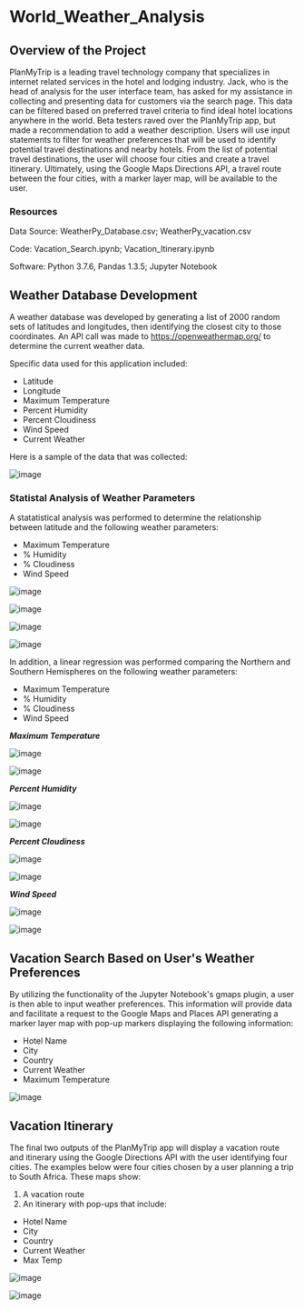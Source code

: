 # World_Weather_Analysis

## Overview of the Project
PlanMyTrip is a leading travel technology company that specializes in internet related services in the hotel and lodging industry.  Jack, who is the head of analysis for the user interface team, has asked for my assistance in collecting and presenting data for customers via the search page. This data can be filtered based on preferred travel criteria to find ideal hotel locations anywhere in the world.  Beta testers raved over the PlanMyTrip app, but made a recommendation to add a weather description.  Users will use input statements to filter for weather preferences that will be used to identify potential travel destinations and nearby hotels. From the list of potential travel destinations, the user will choose four cities and create a travel itinerary.  Ultimately, using the Google Maps Directions API, a travel route between the four cities, with a marker layer map, will be available to the user.

### Resources
Data Source: WeatherPy_Database.csv; WeatherPy_vacation.csv

Code: Vacation_Search.ipynb; Vacation_Itinerary.ipynb

Software: Python 3.7.6, Pandas 1.3.5; Jupyter Notebook

## Weather Database Development

A weather database was developed by generating a list of 2000 random sets of latitudes and longitudes, then identifying the closest city to those coordinates.  An API call was made to https://openweathermap.org/ to determine the current weather data.

Specific data used for this application included:
* Latitude
* Longitude
* Maximum Temperature
* Percent Humidity
* Percent Cloudiness
* Wind Speed
* Current Weather

Here is a sample of the data that was collected:

![image](https://user-images.githubusercontent.com/94148420/151720453-912ccd8e-bd6d-4976-bc8a-e5b758ede24e.png)

### Statistal Analysis of Weather Parameters

A statatistical analysis was performed to determine the relationship between latitude and the following weather parameters:
* Maximum Temperature
* % Humidity
* % Cloudiness
* Wind Speed

![image](https://user-images.githubusercontent.com/94148420/151720697-7e71250f-a1a0-4e37-9b0b-a5be1eb1abfc.png)

![image](https://user-images.githubusercontent.com/94148420/151720717-e578e8ae-ccf0-4bd8-bbb9-d1ece13f9b6f.png)

![image](https://user-images.githubusercontent.com/94148420/151720734-1da9c4d9-e7fd-4c72-ba71-c44d6fff8dfb.png)

![image](https://user-images.githubusercontent.com/94148420/151720751-672a4b14-bbdf-4bde-baab-16db46d65d54.png)

In addition, a linear regression was performed comparing the Northern and Southern Hemispheres on the following weather parameters:
* Maximum Temperature
* % Humidity
* % Cloudiness
* Wind Speed


***Maximum Temperature***

![image](https://user-images.githubusercontent.com/94148420/151720920-17693df8-15fe-49b3-a8ff-13f295ec0e45.png)

![image](https://user-images.githubusercontent.com/94148420/151720929-101ab297-2475-4fe2-af91-38562dd4c4a5.png)


***Percent Humidity***

![image](https://user-images.githubusercontent.com/94148420/151720960-e62755cb-542e-4e7f-aa19-397ecf6c2d00.png)

![image](https://user-images.githubusercontent.com/94148420/151720976-b4763309-c2c5-454e-94ea-f5bd285dcc35.png)


***Percent Cloudiness***

![image](https://user-images.githubusercontent.com/94148420/151721009-7d038886-b58b-400e-ad28-c2df5ec1329d.png)


![image](https://user-images.githubusercontent.com/94148420/151721030-9e94411b-e7b5-476f-bb2c-f97400f04959.png)


***Wind Speed***

![image](https://user-images.githubusercontent.com/94148420/151721083-449f9984-57e5-4aca-b9eb-185869deb6d8.png)

![image](https://user-images.githubusercontent.com/94148420/151721105-7052e60d-fa59-4a5e-bf9f-62962fc25fdb.png)


## Vacation Search Based on User's Weather Preferences

By utilizing the functionality of the Jupyter Notebook's gmaps plugin, a user is then able to input weather preferences.  This information will provide data and facilitate a request to the Google Maps and Places API generating a marker layer map with pop-up markers displaying the following information:

* Hotel Name
* City
* Country
* Current Weather
* Maximum Temperature

![image](https://user-images.githubusercontent.com/94148420/151728068-57fadcd5-231c-4037-8dab-b5326b7adb78.png)


## Vacation Itinerary

The final two outputs of the PlanMyTrip app will display a vacation route and itinerary using the Google Directions API with the user identifying four cities.  The examples below were four cities chosen by a user planning a trip to South Africa.  These maps show: 

1. A vacation route
2. An itinerary with pop-ups that include:
  * Hotel Name
  * City
  * Country
  * Current Weather
  * Max Temp

![image](https://user-images.githubusercontent.com/94148420/151728383-5580127a-cedd-4f0f-9c67-3399126473e5.png)

![image](https://user-images.githubusercontent.com/94148420/151728876-048f03b1-3190-410f-90a0-35b4a186978c.png)


